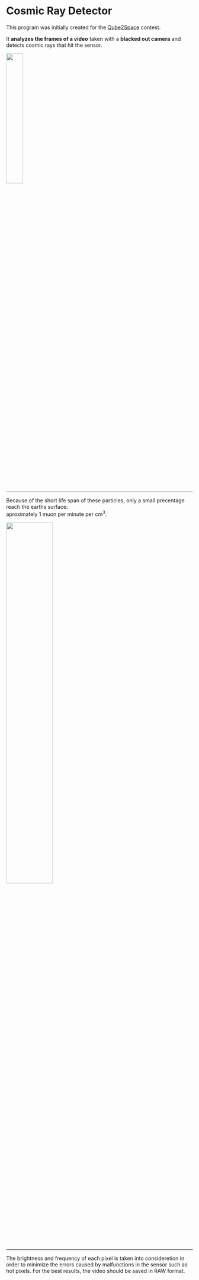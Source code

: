 # Cosmic Ray Detector

This program was initially created for the [Qube2Space](https://students.2space.ro/qube2space) contest. 

It **analyzes the frames of a video** taken with a **blacked out camera** and detects cosmic rays that hit the sensor.

<img src="https://i.imgur.com/Ud9AOdp.png" width=30% height="auto">

---

Because of the short life span of these particles, only a small precentage reach the earths surface: <br>
aproximately 1 muon per minute per cm<sup>3</sup>.

<img src="https://i.imgur.com/qVaQBbT.png" width=50% height="auto">

---

The brightness and frequency of each pixel is taken into consideretion in order to minimize the errors caused by malfunctions in the sensor such as hot pixels.
For the best results, the video should be saved in RAW format.
